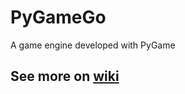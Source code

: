 # PyGameGo
A game engine developed with PyGame

## See more on [wiki](https://github.com/nuhfurkan/PyGameGo/wiki)
